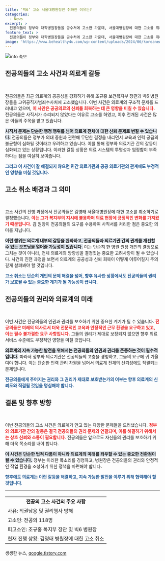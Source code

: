 ```yaml
---
title: ‘빅6’ 고소 서울대병원장만 취하한 이유는?
categories:
  - News
excerpt: >
  전공의들이 정부와 대학병원장들을 공수처에 고소한 가운데, 서울대병원장에 대한 고소를 취하했습니다. 전공의들은 조규홍 장관의 지시 불응으로 인한 직권남용을 주장했지만, 서울대병원이 전공의들의 요구를 수용하며 상황이 달라졌습니다.
feature_text: >
  전공의들이 정부와 대학병원장들을 공수처에 고소한 가운데, 서울대병원장에 대한 고소를 취하했습니다. 전공의들은 조규홍 장관의 지시 불응으로 인한 직권남용을 주장했지만, 서울대병원이 전공의들의 요구를 수용하며 상황이 달라졌습니다.
image: 'https://www.behealthy4u.com/wp-content/uploads/2024/06/koreanews.jpg'
---
```


<p><img src="https://www.behealthy4u.com/wp-content/uploads/2024/06/koreanews.jpg" alt="info 속보" /></p>

<h2 data-ke-size="size26">전공의들의 고소 사건과 의료계 갈등</h2>

<p data-ke-size="size16">&nbsp;</p>

<p>전공의들은 최근 의료계의 공공성을 강화하기 위해 조규홍 보건복지부 장관과 빅6 병원장들을 고위공직자범죄수사처에 고소했습니다. 이번 사건은 의료계의 구조적 문제를 드러내고 있으며, <b><span style="color: #ee2323;">이 사안은 공공의료의 신뢰를 회복하는 데 큰 영향을 미칠 수 있습니다.</span></b> 전공의들은 사직서가 수리되지 않았다는 이유로 고소를 하였고, 이후 전개된 사건은 많은 이들의 주목을 받고 있습니다. </p>

<p><b><span style="background-color: #21538527;">사직서 문제는 단순한 행정 행위를 넘어 의료계 전체에 대한 신뢰 문제로 번질 수 있습니다.</span></b> 전공의들은 정부가 의대 증원과 관련해 무단한 결정을 내리면서 교육과 인력 공급의 불균형이 심화될 것이라고 우려하고 있습니다. 이를 통해 정부와 의료기관 간의 갈등이 심화되고 있는 상황입니다. 이러한 갈등 상황은 의료 시스템의 투명성과 엄정함이 부족하다는 점을 여실히 보여줍니다.</p>

<p><b><span style="color: #1a5490;">그리고 이 사건이 잘 해결되지 않으면 민간 의료기관과 공공 의료기관의 관계에도 부정적인 영향을 미칠 것입니다.</span></b></p>

<h2 data-ke-size="size26">고소 취소 배경과 그 의미</h2>

<p data-ke-size="size16">&nbsp;</p>

<p>고소 사건의 진행 과정에서 전공의들은 김영태 서울대병원장에 대한 고소를 취소하기로 결정했습니다. <b><span style="color: #ee2323;">이는 그가 복지부의 지시에 불응하며 의료 현장에 긍정적인 변화를 가져왔기 때문입니다.</span></b> 김 원장이 전공의들의 요구를 수용하여 사직서를 처리한 점은 중요한 의미를 지닙니다.</p>

<p><b><span style="background-color: #21538527;">이런 행위는 의료계 내부의 갈등을 완화하고, 전공의들과 의료기관 간의 관계를 개선할 수 있는 오프닝을 열어줄 가능성이 있습니다.</span></b> 이는 단순히 한 병원 원장 개인의 결정으로 그치는 것이 아니라, 전체 의료계의 방향성을 결정짓는 중요한 고려사항이 될 수 있습니다. 사건의 진전 과정을 보면서 의료계의 공공성과 신뢰 회복이 어떻게 이루어질지 주의 깊게 살펴봐야 할 것입니다.</p>

<p><b><span style="color: #1a5490;">고소 취소는 단순히 개인의 문제 해결을 넘어, 향후 유사한 상황에서도 전공의들의 권리가 보호될 수 있는 중요한 계기가 될 가능성이 큽니다.</span></b></p>

<h2 data-ke-size="size26">전공의들의 권리와 의료계의 미래</h2>

<p data-ke-size="size16">&nbsp;</p>

<p>이번 사건은 전공의들의 인권과 권리를 보호하기 위한 중요한 계기가 될 수 있습니다. <b><span style="color: #ee2323;">전공의들은 미래의 의사로서 더욱 전문적인 교육과 안정적인 근무 환경을 요구하고 있고, 이는 필수 불가결한 요구 사항입니다.</span></b> 그들의 권리가 제대로 보장되지 않으면 향후 의료 서비스 수준에도 부정적인 영향을 미칠 것입니다.</p>

<p><b><span style="background-color: #21538527;">의료계의 지속 가능한 발전을 위해서는 전공의들의 인권과 권리를 존중하는 것이 필수적입니다.</span></b> 따라서 정부와 의료기관은 전공의들의 고충을 경청하고, 그들의 요구에 귀 기울여야 합니다. 이는 단순한 인력 관리 차원을 넘어서 의료계 전체의 신뢰성에도 직결되는 문제입니다.</p>

<p><b><span style="color: #1a5490;">전공의들에게 주어지는 권리와 그 권리가 제대로 보호받는가의 여부는 향후 의료계의 신뢰도와 직결될 것임을 명심해야 합니다.</span></b></p>

<h2 data-ke-size="size26">결론 및 향후 방향</h2>

<p data-ke-size="size16">&nbsp;</p>

<p>이번 전공의들의 고소 사건은 의료계가 안고 있는 다양한 문제들을 드러냈습니다. <b><span style="color: #ee2323;">정부와 의료기관 간의 갈등은 결국 전공의들의 권리 문제와 연결되며, 이를 해결하기 위해서는 상호 신뢰와 소통이 필요합니다.</span></b> 전공의들은 앞으로도 자신들의 권리를 보호하기 위해 더욱 목소리를 내야 합니다.</p>

<p><b><span style="background-color: #21538527;">이 사건은 단순한 법적 다툼이 아니라 의료계의 미래를 좌우할 수 있는 중요한 전환점이 될 수 있습니다.</span></b> 정부는 이러한 목소리를 경청하고, 병원장은 전공의들의 권리와 안정적인 작업 환경을 조성하기 위한 정책을 마련해야 합니다. </p>

<p><b><span style="color: #1a5490;">향후에도 의료계는 이런 갈등을 해결하고, 지속 가능한 발전을 이루기 위해 협력해야 할 것입니다.</span></b></p>

<hr>

<table style="width: 100%; margin: 20px 0; border-collapse: collapse;">
    <tr>
        <td style="text-align: center; height: 17px;"><b>전공의 고소 사건의 주요 사항</b></td>
    </tr>
    <tr>
        <td style="text-align: left; height: 17px;">사유: 직권남용 및 권리행사 방해</td>
    </tr>
    <tr>
        <td style="text-align: left; height: 17px;">고소인: 전공의 118명</td>
    </tr>
    <tr>
        <td style="text-align: left; height: 17px;">피고소인: 조규홍 복지부 장관 및 빅6 병원장</td>
    </tr>
    <tr>
        <td style="text-align: left; height: 17px;">현재 진행 상황: 김영태 병원장에 대한 고소 취소</td>
    </tr>
</table>
생생한 뉴스, <a href="https://qoogle.tistory.com" rel="dofollow">qoogle.tistory.com</a>


